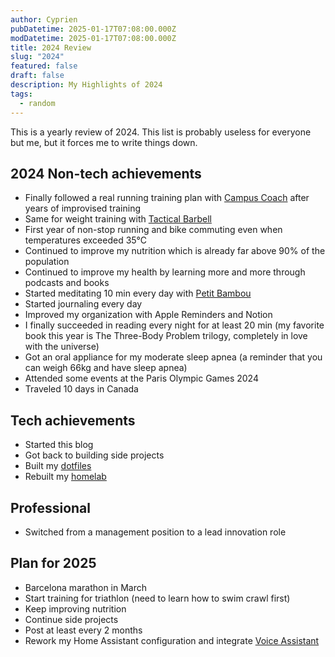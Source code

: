 ```yaml
---
author: Cyprien
pubDatetime: 2025-01-17T07:08:00.000Z
modDatetime: 2025-01-17T07:08:00.000Z
title: 2024 Review
slug: "2024"
featured: false
draft: false
description: My Highlights of 2024
tags:
  - random
---
```


This is a yearly review of 2024. This list is probably useless for everyone but me, but it forces me to write things down.

## 2024 Non-tech achievements

- Finally followed a real running training plan with [Campus Coach](https://www.campus.coach/) after years of improvised training
- Same for weight training with [Tactical Barbell](https://www.tacticalbarbell.com/)
- First year of non-stop running and bike commuting even when temperatures exceeded 35°C
- Continued to improve my nutrition which is already far above 90% of the population
- Continued to improve my health by learning more and more through podcasts and books
- Started meditating 10 min every day with [Petit Bambou](https://www.petitbambou.com/fr)
- Started journaling every day
- Improved my organization with Apple Reminders and Notion
- I finally succeeded in reading every night for at least 20 min (my favorite book this year is The Three-Body Problem trilogy, completely in love with the universe)
- Got an oral appliance for my moderate sleep apnea (a reminder that you can weigh 66kg and have sleep apnea)
- Attended some events at the Paris Olympic Games 2024
- Traveled 10 days in Canada

## Tech achievements

- Started this blog
- Got back to building side projects
- Built my [dotfiles](https://github.com/cyprieng/dotfiles)
- Rebuilt my [homelab](https://www.cyprien.io/posts/homelab/)

## Professional

- Switched from a management position to a lead innovation role

## Plan for 2025

- Barcelona marathon in March
- Start training for triathlon (need to learn how to swim crawl first)
- Keep improving nutrition
- Continue side projects
- Post at least every 2 months
- Rework my Home Assistant configuration and integrate [Voice Assistant](https://www.home-assistant.io/voice-pe/)
